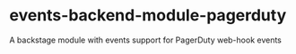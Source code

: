 # events-backend-module-pagerduty
A backstage module with events support for PagerDuty web-hook events

